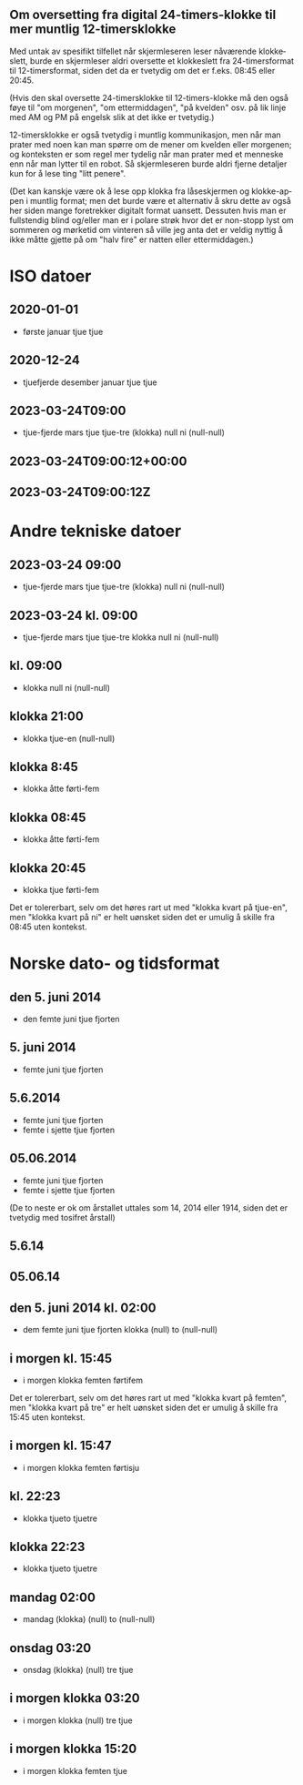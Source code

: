 <div lang="nb">

## Om oversetting fra digital 24-timers-klokke til mer muntlig 12-timersklokke

Med untak av spesifikt tilfellet når skjermleseren leser nåværende klokkeslett, burde en skjermleser aldri oversette et klokkeslett fra 24-timersformat til 12-timersformat, siden det da er tvetydig om det er f.eks. 08:45 eller 20:45.

(Hvis den skal oversette 24-timersklokke til 12-timers-klokke må den også føye til "om morgenen", "om ettermiddagen", "på kvelden" osv. på lik linje med AM og PM på engelsk slik at det ikke er tvetydig.)

12-timersklokke er også tvetydig i muntlig kommunikasjon, men når man prater med noen kan man spørre om de mener om kvelden eller morgenen; og konteksten er som regel mer tydelig når man prater med et menneske enn når man lytter til en robot. Så skjermleseren burde aldri fjerne detaljer kun for å lese ting "litt penere".

(Det kan kanskje være ok å lese opp klokka fra låseskjermen og klokke-appen i muntlig format; men det burde være et alternativ å skru dette av også her siden mange foretrekker digitalt format uansett. Dessuten hvis man er fullstendig blind og/eller man er i polare strøk hvor det er non-stopp lyst om sommeren og mørketid om vinteren så ville jeg anta det er veldig nyttig å ikke måtte gjette på om "halv fire" er natten eller ettermiddagen.)

# ISO datoer

## 2020-01-01

- første januar tjue tjue
<!-- - første januar to-tusen-og-tjue -->
<!-- - første i første tjue tjue -->
<!-- - første i første to-tusen-og-tjue -->

<!-- > resultat -->

## 2020-12-24

- tjuefjerde desember januar tjue tjue
<!-- - tjuefjerde desember to-tusen-og-tjue -->
<!-- - tjuefjerde desember januar tjue tjue -->
<!-- - tjuefjerde desember to-tusen-og-tjue -->

<!-- > resultat -->

## 2023-03-24T09:00

- tjue-fjerde mars tjue tjue-tre (klokka) null ni (null-null)

<!-- > resultat -->

## 2023-03-24T09:00:12+00:00

<!-- > resultat -->

## 2023-03-24T09:00:12Z

<!-- > resultat -->


# Andre tekniske datoer

## 2023-03-24 09:00

- tjue-fjerde mars tjue tjue-tre (klokka) null ni (null-null)

<!-- > resultat -->

## 2023-03-24 kl. 09:00

- tjue-fjerde mars tjue tjue-tre klokka null ni (null-null)

<!-- > resultat -->

## kl. 09:00

- klokka null ni (null-null)

<!-- > resultat -->

## klokka 21:00

- klokka tjue-en (null-null)

<!-- > resultat -->

## klokka 8:45

- klokka åtte førti-fem
<!-- - klokka kvart på ni -->


<!-- > resultat -->

## klokka 08:45

- klokka åtte førti-fem
<!-- - klokka kvart på ni -->

<!-- > resultat -->

## klokka 20:45

- klokka tjue førti-fem


<!-- > resultat -->

Det er tolererbart, selv om det høres rart ut med "klokka kvart på tjue-en",
men "klokka kvart på ni" er helt uønsket siden det er umulig å skille fra 08:45 uten kontekst.


# Norske dato- og tidsformat

## den 5. juni 2014

- den femte juni tjue fjorten

<!-- > resultat -->

## 5. juni 2014

- femte juni tjue fjorten

<!-- > resultat -->

## 5.6.2014

- femte juni tjue fjorten
- femte i sjette tjue fjorten

<!-- > resultat -->

## 05.06.2014

- femte juni tjue fjorten
- femte i sjette tjue fjorten

<!-- > resultat -->


(De to neste er ok om årstallet uttales som 14, 2014 eller 1914, siden det er tvetydig med tosifret årstall)
## 5.6.14

<!-- > resultat -->

## 05.06.14

<!-- > resultat -->


## den 5. juni 2014 kl. 02:00

- dem femte juni tjue fjorten klokka (null) to (null-null)

<!-- > resultat -->

## i morgen kl. 15:45

- i morgen klokka femten førtifem

Det er tolererbart, selv om det høres rart ut med "klokka kvart på femten",
men "klokka kvart på tre" er helt uønsket siden det er umulig å skille fra 15:45 uten kontekst.

<!-- > resultat -->

## i morgen kl. 15:47

- i morgen klokka femten førtisju

<!-- > resultat -->


## kl. 22:23

- klokka tjueto tjuetre

<!-- > resultat -->

## klokka 22:23

- klokka tjueto tjuetre

<!-- > resultat -->

## mandag 02:00

- mandag (klokka) (null) to (null-null)

<!-- > resultat -->

## onsdag 03:20

- onsdag (klokka) (null) tre tjue

<!-- > resultat -->

## i morgen klokka 03:20

- i morgen klokka (null) tre tjue

<!-- > resultat -->

## i morgen klokka 15:20

- i morgen klokka femten tjue

<!-- > resultat -->


</div>

